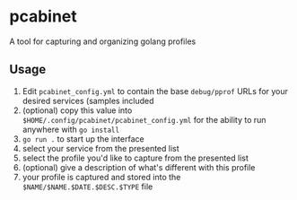 # pcabinet
A tool for capturing and organizing golang profiles

## Usage
1. Edit `pcabinet_config.yml` to contain the base `debug/pprof` URLs for your desired services (samples included
2. (optional) copy this value into `$HOME/.config/pcabinet/pcabinet_config.yml` for the ability to run anywhere with `go install`
2. `go run .` to start up the interface
3. select your service from the presented list
4. select the profile you'd like to capture from the presented list
5. (optional) give a description of what's different with this profile
6. your profile is captured and stored into the `$NAME/$NAME.$DATE.$DESC.$TYPE` file
